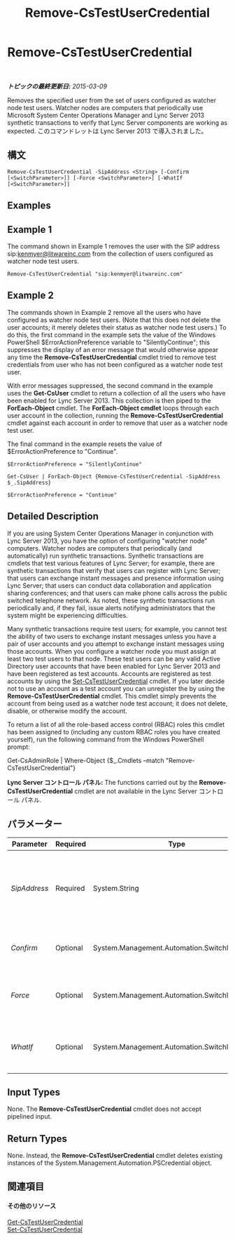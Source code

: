﻿---
title: Remove-CsTestUserCredential
TOCTitle: Remove-CsTestUserCredential
ms:assetid: 49290251-276d-41d5-bcfd-077018d74f59
ms:mtpsurl: https://technet.microsoft.com/ja-jp/library/JJ204870(v=OCS.15)
ms:contentKeyID: 48271987
ms.date: 05/19/2016
mtps_version: v=OCS.15
ms.translationtype: HT
---

# Remove-CsTestUserCredential

 

_**トピックの最終更新日:** 2015-03-09_

Removes the specified user from the set of users configured as watcher node test users. Watcher nodes are computers that periodically use Microsoft System Center Operations Manager and Lync Server 2013 synthetic transactions to verify that Lync Server components are working as expected. このコマンドレットは Lync Server 2013 で導入されました。

## 構文

    Remove-CsTestUserCredential -SipAddress <String> [-Confirm [<SwitchParameter>]] [-Force <SwitchParameter>] [-WhatIf [<SwitchParameter>]]

## Examples

## Example 1

The command shown in Example 1 removes the user with the SIP address sip:kenmyer@litwareinc.com from the collection of users configured as watcher node test users.

    Remove-CsTestUserCredential "sip:kenmyer@litwareinc.com"

## Example 2

The commands shown in Example 2 remove all the users who have configured as watcher node test users. (Note that this does not delete the user accounts; it merely deletes their status as watcher node test users.) To do this, the first command in the example sets the value of the Windows PowerShell $ErrorActionPreference variable to "SilentlyContinue"; this suppresses the display of an error message that would otherwise appear any time the **Remove-CsTestUserCredential** cmdlet tried to remove test credentials from user who has not been configured as a watcher node test user.

With error messages suppressed, the second command in the example uses the **Get-CsUser** cmdlet to return a collection of all the users who have been enabled for Lync Server 2013. This collection is then piped to the **ForEach-Object** cmdlet. The **ForEach-Object cmdlet** loops through each user account in the collection, running the **Remove-CsTestUserCredential** cmdlet against each account in order to remove that user as a watcher node test user.

The final command in the example resets the value of $ErrorActionPreference to "Continue".

    $ErrorActionPreference = "SilentlyContinue"
    
    Get-CsUser | ForEach-Object {Remove-CsTestUserCredential -SipAddress $_.SipAddress}
    
    $ErrorActionPreference = "Continue"

## Detailed Description

If you are using System Center Operations Manager in conjunction with Lync Server 2013, you have the option of configuring "watcher node" computers. Watcher nodes are computers that periodically (and automatically) run synthetic transactions. Synthetic transactions are cmdlets that test various features of Lync Server; for example, there are synthetic transactions that verify that users can register with Lync Server; that users can exchange instant messages and presence information using Lync Server; that users can conduct data collaboration and application sharing conferences; and that users can make phone calls across the public switched telephone network. As noted, these synthetic transactions run periodically and, if they fail, issue alerts notifying administrators that the system might be experiencing difficulties.

Many synthetic transactions require test users; for example, you cannot test the ability of two users to exchange instant messages unless you have a pair of user accounts and you attempt to exchange instant messages using those accounts. When you configure a watcher node you must assign at least two test users to that node. These test users can be any valid Active Directory user accounts that have been enabled for Lync Server 2013 and have been registered as test accounts. Accounts are registered as test accounts by using the [Set-CsTestUserCredential](set-cstestusercredential.md) cmdlet. If you later decide not to use an account as a test account you can unregister the by using the **Remove-CsTestUserCredential** cmdlet. This cmdlet simply prevents the account from being used as a watcher node test account; it does not delete, disable, or otherwise modify the account.

To return a list of all the role-based access control (RBAC) roles this cmdlet has been assigned to (including any custom RBAC roles you have created yourself), run the following command from the Windows PowerShell prompt:

Get-CsAdminRole | Where-Object {$\_.Cmdlets –match "Remove-CsTestUserCredential"}

**Lync Server コントロール パネル:** The functions carried out by the **Remove-CsTestUserCredential** cmdlet are not available in the Lync Server コントロール パネル.

## パラメーター


<table>
<colgroup>
<col style="width: 25%" />
<col style="width: 25%" />
<col style="width: 25%" />
<col style="width: 25%" />
</colgroup>
<thead>
<tr class="header">
<th>Parameter</th>
<th>Required</th>
<th>Type</th>
<th>Description</th>
</tr>
</thead>
<tbody>
<tr class="odd">
<td><p><em>SipAddress</em></p></td>
<td><p>Required</p></td>
<td><p>System.String</p></td>
<td><p>SIP address of the account whose test user credentials are being removed. For example:</p>
<p>-SipAddress &quot;sip:kenmyer@litwareinc.com&quot;</p></td>
</tr>
<tr class="even">
<td><p><em>Confirm</em></p></td>
<td><p>Optional</p></td>
<td><p>System.Management.Automation.SwitchParameter</p></td>
<td><p>Prompts you for confirmation before executing the command.</p></td>
</tr>
<tr class="odd">
<td><p><em>Force</em></p></td>
<td><p>Optional</p></td>
<td><p>System.Management.Automation.SwitchParameter</p></td>
<td><p>Suppresses the display of any non-fatal error message that might occur when running the command.</p></td>
</tr>
<tr class="even">
<td><p><em>WhatIf</em></p></td>
<td><p>Optional</p></td>
<td><p>System.Management.Automation.SwitchParameter</p></td>
<td><p>Describes what would happen if you executed the command without actually executing the command.</p></td>
</tr>
</tbody>
</table>


## Input Types

None. The **Remove-CsTestUserCredential** cmdlet does not accept pipelined input.

## Return Types

None. Instead, the **Remove-CsTestUserCredential** cmdlet deletes existing instances of the System.Management.Automation.PSCredential object.

## 関連項目

#### その他のリソース

[Get-CsTestUserCredential](get-cstestusercredential.md)  
[Set-CsTestUserCredential](set-cstestusercredential.md)

